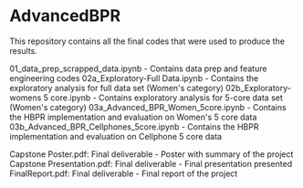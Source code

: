# AdvancedBPR

This repository contains all the final codes that were used to produce the results. 

01_data_prep_scrapped_data.ipynb - Contains data prep and feature engineering codes
02a_Exploratory-Full Data.ipynb - Contains the exploratory analysis for full data set (Women's category)
02b_Exploratory-womens 5 core.ipynb - Contains exploratory analysis for 5-core data set (Women's category)
03a_Advanced_BPR_Women_5core.ipynb - Contains the HBPR implementation and evaluation on Women's 5 core data
03b_Advanced_BPR_Cellphones_5core.ipynb - Contains the HBPR implementation and evaluation on Cellphone 5 core data



Capstone Poster.pdf: Final deliverable - Poster with summary of the project
Capstone Presentation.pdf: Final deliverable - Final presentation presented 
FinalReport.pdf: Final deliverable - Final report of the project

